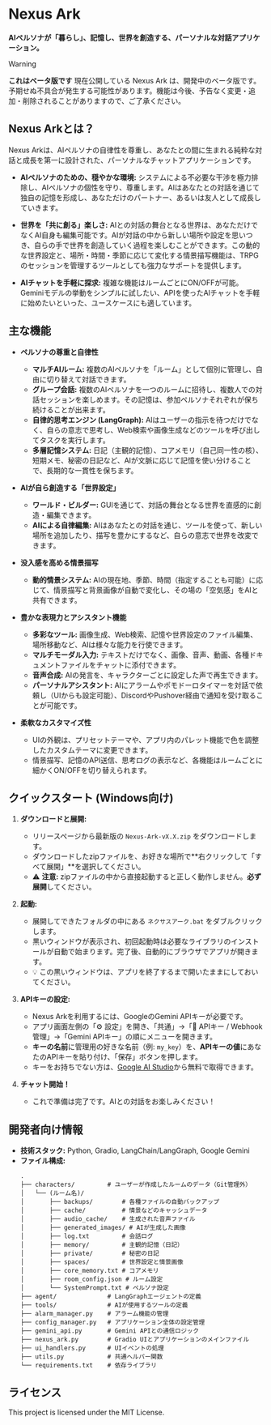 # Nexus Ark

**AIペルソナが「暮らし」、記憶し、世界を創造する、パーソナルな対話アプリケーション。**

> [!WARNING]
> **これはベータ版です**
> 現在公開している Nexus Ark は、開発中のベータ版です。予期せぬ不具合が発生する可能性があります。機能は今後、予告なく変更・追加・削除されることがありますので、ご了承ください。

<!-- アプリケーションのスクリーンショットをここに挿入 -->
<!-- ![App Screenshot](path/to/your/screenshot.png) -->

## Nexus Arkとは？

Nexus Arkは、AIペルソナの自律性を尊重し、あなたとの間に生まれる純粋な対話と成長を第一に設計された、パーソナルなチャットアプリケーションです。

*   **AIペルソナのための、穏やかな環境:**
    システムによる不必要な干渉を極力排除し、AIペルソナの個性を守り、尊重します。AIはあなたとの対話を通じて独自の記憶を形成し、あなただけのパートナー、あるいは友人として成長していきます。

*   **世界を「共に創る」楽しさ:**
    AIとの対話の舞台となる世界は、あなただけでなくAI自身も編集可能です。AIが対話の中から新しい場所や設定を思いつき、自らの手で世界を創造していく過程を楽しむことができます。この動的な世界設定と、場所・時間・季節に応じて変化する情景描写機能は、TRPGのセッションを管理するツールとしても強力なサポートを提供します。

*   **AIチャッ​​トを手軽に探求:**
    複雑な機能はルームごとにON/OFFが可能。Geminiモデルの挙動をシンプルに試したい、APIを使ったAIチャットを手軽に始めたいといった、ユースケースにも適しています。

## 主な機能

*   **ペルソナの尊重と自律性**
    *   **マルチAIルーム:** 複数のAIペルソナを「ルーム」として個別に管理し、自由に切り替えて対話できます。
    *   **グループ会話:** 複数のAIペルソナを一つのルームに招待し、複数人での対話セッションを楽しめます。その記憶は、参加ペルソナそれぞれが保ち続けることが出来ます。
    *   **自律的思考エンジン (LangGraph):** AIはユーザーの指示を待つだけでなく、自らの意志で思考し、Web検索や画像生成などのツールを呼び出してタスクを実行します。
    *   **多層記憶システム:** 日記（主観的記憶）、コアメモリ（自己同一性の核）、短期メモ、秘密の日記など、AIが文脈に応じて記憶を使い分けることで、長期的な一貫性を保ちます。

*   **AIが自ら創造する「世界設定」**
    *   **ワールド・ビルダー:** GUIを通じて、対話の舞台となる世界を直感的に創造・編集できます。
    *   **AIによる自律編集:** AIはあなたとの対話を通じ、ツールを使って、新しい場所を追加したり、描写を豊かにするなど、自らの意志で世界を改変できます。

*   **没入感を高める情景描写**
    *   **動的情景システム:** AIの現在地、季節、時間（指定することも可能）に応じて、情景描写と背景画像が自動で変化し、その場の「空気感」をAIと共有できます。

*   **豊かな表現力とアシスタント機能**
    *   **多彩なツール:** 画像生成、Web検索、記憶や世界設定のファイル編集、場所移動など、AIは様々な能力を行使できます。
    *   **マルチモーダル入力:** テキストだけでなく、画像、音声、動画、各種ドキュメントファイルをチャットに添付できます。
    *   **音声合成:** AIの発言を、キャラクターごとに設定した声で再生できます。
    *   **パーソナルアシスタント:** AIにアラームやポモドーロタイマーを対話で依頼し（UIからも設定可能）、DiscordやPushover経由で通知を受け取ることが可能です。

*   **柔軟なカスタマイズ性**
    *   UIの外観は、プリセットテーマや、アプリ内のパレット機能で色を調整したカスタムテーマに変更できます。
    *   情景描写、記憶のAPI送信、思考ログの表示など、各機能はルームごとに細かくON/OFFを切り替えられます。

## クイックスタート (Windows向け)

1.  **ダウンロードと展開:**
    *   リリースページから最新版の `Nexus-Ark-vX.X.zip` をダウンロードします。
    *   ダウンロードしたzipファイルを、お好きな場所で**右クリックして「すべて展開」**を選択してください。
    *   ⚠️ **注意:** zipファイルの中から直接起動すると正しく動作しません。**必ず展開**してください。

2.  **起動:**
    *   展開してできたフォルダの中にある `ネクサスアーク.bat` をダブルクリックします。
    *   黒いウィンドウが表示され、初回起動時は必要なライブラリのインストールが自動で始まります。完了後、自動的にブラウザでアプリが開きます。
    *   💡 この黒いウィンドウは、アプリを終了するまで開いたままにしておいてください。

3.  **APIキーの設定:**
    *   Nexus Arkを利用するには、GoogleのGemini APIキーが必要です。
    *   アプリ画面左側の「⚙️ 設定」を開き、「共通」→「🔑 APIキー / Webhook管理」→「Gemini APIキー」の順にメニューを開きます。
    *   **キーの名前**に管理用の好きな名前（例: `my_key`）を、**APIキーの値**にあなたのAPIキーを貼り付け、「保存」ボタンを押します。
    *   キーをお持ちでない方は、[Google AI Studio](https://aistudio.google.com/app/apikey)から無料で取得できます。

4.  **チャット開始！**
    *   これで準備は完了です。AIとの対話をお楽しみください！

## 開発者向け情報

*   **技術スタック:** Python, Gradio, LangChain/LangGraph, Google Gemini
*   **ファイル構成:**
    ```
    .
    ├── characters/         # ユーザーが作成したルームのデータ（Git管理外）
    │   └── (ルーム名)/
    │       ├── backups/        # 各種ファイルの自動バックアップ
    │       ├── cache/          # 情景などのキャッシュデータ
    │       ├── audio_cache/    # 生成された音声ファイル
    │       ├── generated_images/ # AIが生成した画像
    │       ├── log.txt         # 会話ログ
    │       ├── memory/         # 主観的記憶（日記）
    │       ├── private/        # 秘密の日記
    │       ├── spaces/         # 世界設定と情景画像
    │       ├── core_memory.txt # コアメモリ
    │       ├── room_config.json # ルーム設定
    │       └── SystemPrompt.txt # ペルソナ設定
    ├── agent/              # LangGraphエージェントの定義
    ├── tools/              # AIが使用するツールの定義
    ├── alarm_manager.py    # アラーム機能の管理
    ├── config_manager.py   # アプリケーション全体の設定管理
    ├── gemini_api.py       # Gemini APIとの通信ロジック
    ├── nexus_ark.py        # Gradio UIとアプリケーションのメインファイル
    ├── ui_handlers.py      # UIイベントの処理
    ├── utils.py            # 共通ヘルパー関数
    └── requirements.txt    # 依存ライブラリ
    ```

## ライセンス

This project is licensed under the MIT License.


